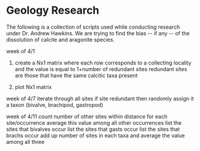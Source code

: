 # Geology Research
The following is a collection of scripts used while conducting research under Dr.
Andrew Hawkins. We are trying to find the bias -- if any -- of the dissolution of
calcite and aragonite species.

week of 4/1
1. create a Nx1 matrix where each row corresponds to a collecting locality and
the value is equal to 1+number of redundant sites
redundant sites are those that have the same calcitic taxa present

2. plot Nx1 matrix

week of 4/7
iterate through all sites
if site redundant then randomly assign it a taxon (bivalve, brachipod, gastropod)

week of 4/11
count number of other sites within distance for each site/occurrence
average this value among all other occurrences
list the sites that bivalves occur
list the sites that gasts occur
list the sites that brachs occur
add up number of sites in each taxa and average the value among all three
